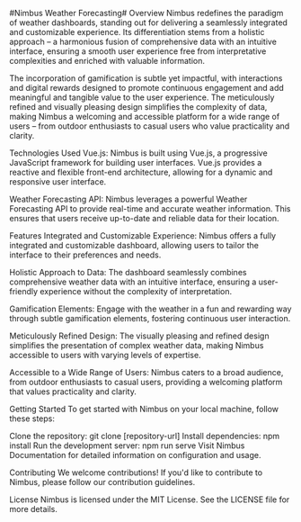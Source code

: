 #Nimbus Weather Forecasting#
Overview
Nimbus redefines the paradigm of weather dashboards, standing out for delivering a seamlessly integrated and customizable experience. Its differentiation stems from a holistic approach – a harmonious fusion of comprehensive data with an intuitive interface, ensuring a smooth user experience free from interpretative complexities and enriched with valuable information.

The incorporation of gamification is subtle yet impactful, with interactions and digital rewards designed to promote continuous engagement and add meaningful and tangible value to the user experience. The meticulously refined and visually pleasing design simplifies the complexity of data, making Nimbus a welcoming and accessible platform for a wide range of users – from outdoor enthusiasts to casual users who value practicality and clarity.

Technologies Used
Vue.js: Nimbus is built using Vue.js, a progressive JavaScript framework for building user interfaces. Vue.js provides a reactive and flexible front-end architecture, allowing for a dynamic and responsive user interface.

Weather Forecasting API: Nimbus leverages a powerful Weather Forecasting API to provide real-time and accurate weather information. This ensures that users receive up-to-date and reliable data for their location.

Features
Integrated and Customizable Experience: Nimbus offers a fully integrated and customizable dashboard, allowing users to tailor the interface to their preferences and needs.

Holistic Approach to Data: The dashboard seamlessly combines comprehensive weather data with an intuitive interface, ensuring a user-friendly experience without the complexity of interpretation.

Gamification Elements: Engage with the weather in a fun and rewarding way through subtle gamification elements, fostering continuous user interaction.

Meticulously Refined Design: The visually pleasing and refined design simplifies the presentation of complex weather data, making Nimbus accessible to users with varying levels of expertise.

Accessible to a Wide Range of Users: Nimbus caters to a broad audience, from outdoor enthusiasts to casual users, providing a welcoming platform that values practicality and clarity.

Getting Started
To get started with Nimbus on your local machine, follow these steps:

Clone the repository: git clone [repository-url]
Install dependencies: npm install
Run the development server: npm run serve
Visit Nimbus Documentation for detailed information on configuration and usage.

Contributing
We welcome contributions! If you'd like to contribute to Nimbus, please follow our contribution guidelines.

License
Nimbus is licensed under the MIT License. See the LICENSE file for more details.

